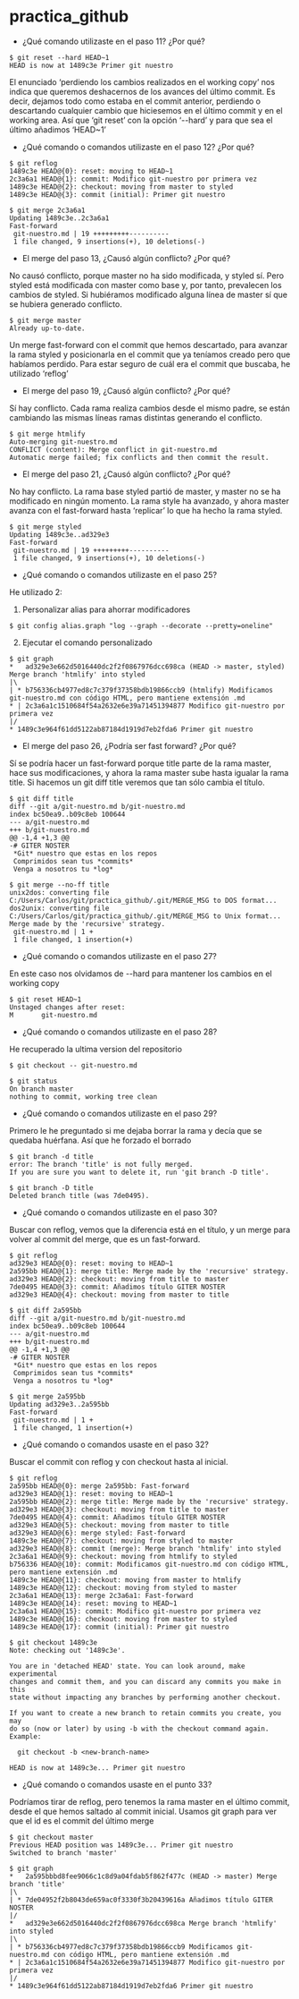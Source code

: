 # practica_github

- ¿Qué comando utilizaste en el paso 11? ¿Por qué?

```
$ git reset --hard HEAD~1
HEAD is now at 1489c3e Primer git nuestro
```

El enunciado ‘perdiendo los cambios realizados en el working copy’ nos indica que queremos deshacernos de los avances del último commit. Es decir, dejamos todo como estaba en el commit anterior, perdiendo o descartando cualquier cambio que hiciesemos en el último commit y en el working area.
Así que ‘git reset’ con la opción ‘--hard’ y para que sea el último añadimos ‘HEAD~1’

- ¿Qué comando o comandos utilizaste en el paso 12? ¿Por qué?

```
$ git reflog
1489c3e HEAD@{0}: reset: moving to HEAD~1
2c3a6a1 HEAD@{1}: commit: Modifico git-nuestro por primera vez
1489c3e HEAD@{2}: checkout: moving from master to styled
1489c3e HEAD@{3}: commit (initial): Primer git nuestro

$ git merge 2c3a6a1
Updating 1489c3e..2c3a6a1
Fast-forward
 git-nuestro.md | 19 +++++++++----------
 1 file changed, 9 insertions(+), 10 deletions(-)
```

- El merge del paso 13, ¿Causó algún conflicto? ¿Por qué?

No causó conflicto, porque master no ha sido modificada, y styled sí.
Pero styled está modificada con master como base y, por tanto, prevalecen los cambios de styled. Si hubiéramos modificado alguna línea de master sí que se hubiera generado conflicto.

```
$ git merge master
Already up-to-date.
```

Un merge fast-forward con el commit que hemos descartado, para avanzar la rama styled y posicionarla en el commit que ya teníamos creado pero que habíamos perdido.
Para estar seguro de cuál era el commit que buscaba, he utilizado ‘reflog’

- El merge del paso 19, ¿Causó algún conflicto? ¿Por qué?

Sí hay conflicto.
Cada rama realiza cambios desde el mismo padre, se están cambiando las mismas líneas ramas distintas generando el conflicto.

```
$ git merge htmlify
Auto-merging git-nuestro.md
CONFLICT (content): Merge conflict in git-nuestro.md
Automatic merge failed; fix conflicts and then commit the result.
```

- El merge del paso 21, ¿Causó algún conflicto? ¿Por qué?

No hay conflicto.
La rama base styled partió de master, y master no se ha modificado en ningún momento. La rama style ha avanzado, y ahora master avanza con el fast-forward hasta ‘replicar’ lo que ha hecho la rama styled.

```
$ git merge styled
Updating 1489c3e..ad329e3
Fast-forward
 git-nuestro.md | 19 +++++++++----------
 1 file changed, 9 insertions(+), 10 deletions(-)
```

- ¿Qué comando o comandos utilizaste en el paso 25?

He utilizado 2:

1. Personalizar alias para ahorrar modificadores    

```
$ git config alias.graph "log --graph --decorate --pretty=oneline"
```

2. Ejecutar el comando personalizado

```
$ git graph
*   ad329e3e662d5016440dc2f2f0867976dcc698ca (HEAD -> master, styled) Merge branch 'htmlify' into styled
|\
| * b756336cb4977ed8c7c379f37358bdb19866ccb9 (htmlify) Modificamos git-nuestro.md con código HTML, pero mantiene extensión .md
* | 2c3a6a1c1510684f54a2632e6e39a71451394877 Modifico git-nuestro por primera vez
|/
* 1489c3e964f61dd5122ab87184d1919d7eb2fda6 Primer git nuestro
```

- El merge del paso 26, ¿Podría ser fast forward? ¿Por qué?

Sí se podría hacer un fast-forward porque title parte de la rama master, hace sus modificaciones, y ahora la rama master sube hasta igualar la rama title.
Si hacemos un git diff title veremos que tan sólo cambia el título.

```
$ git diff title
diff --git a/git-nuestro.md b/git-nuestro.md
index bc50ea9..b09c8eb 100644
--- a/git-nuestro.md
+++ b/git-nuestro.md
@@ -1,4 +1,3 @@
-# GITER NOSTER
 *Git* nuestro que estas en los repos
 Comprimidos sean tus *commits*
 Venga a nosotros tu *log*

$ git merge --no-ff title
unix2dos: converting file C:/Users/Carlos/git/practica_github/.git/MERGE_MSG to DOS format...
dos2unix: converting file C:/Users/Carlos/git/practica_github/.git/MERGE_MSG to Unix format...
Merge made by the 'recursive' strategy.
 git-nuestro.md | 1 +
 1 file changed, 1 insertion(+)
```

- ¿Qué comando o comandos utilizaste en el paso 27?

En este caso nos olvidamos de --hard para mantener los cambios en el working copy

```
$ git reset HEAD~1
Unstaged changes after reset:
M       git-nuestro.md
```

- ¿Qué comando o comandos utilizaste en el paso 28?

He recuperado la ultima version del repositorio

```
$ git checkout -- git-nuestro.md

$ git status
On branch master
nothing to commit, working tree clean
```

- ¿Qué comando o comandos utilizaste en el paso 29?

Primero le he preguntado si me dejaba borrar la rama y decía que se quedaba huérfana. Así que he forzado el borrado

```
$ git branch -d title
error: The branch 'title' is not fully merged.
If you are sure you want to delete it, run 'git branch -D title'.

$ git branch -D title
Deleted branch title (was 7de0495).
```

- ¿Qué comando o comandos utilizaste en el paso 30?

Buscar con reflog, vemos que la diferencia está en el título, y un merge para volver al commit del merge, que es un fast-forward.

```
$ git reflog
ad329e3 HEAD@{0}: reset: moving to HEAD~1
2a595bb HEAD@{1}: merge title: Merge made by the 'recursive' strategy.
ad329e3 HEAD@{2}: checkout: moving from title to master
7de0495 HEAD@{3}: commit: Añadimos título GITER NOSTER
ad329e3 HEAD@{4}: checkout: moving from master to title

$ git diff 2a595bb
diff --git a/git-nuestro.md b/git-nuestro.md
index bc50ea9..b09c8eb 100644
--- a/git-nuestro.md
+++ b/git-nuestro.md
@@ -1,4 +1,3 @@
-# GITER NOSTER
 *Git* nuestro que estas en los repos
 Comprimidos sean tus *commits*
 Venga a nosotros tu *log*

$ git merge 2a595bb
Updating ad329e3..2a595bb
Fast-forward
 git-nuestro.md | 1 +
 1 file changed, 1 insertion(+)
```

- ¿Qué comando o comandos usaste en el paso 32?

Buscar el commit con reflog y con checkout hasta al inicial.

```
$ git reflog
2a595bb HEAD@{0}: merge 2a595bb: Fast-forward
ad329e3 HEAD@{1}: reset: moving to HEAD~1
2a595bb HEAD@{2}: merge title: Merge made by the 'recursive' strategy.
ad329e3 HEAD@{3}: checkout: moving from title to master
7de0495 HEAD@{4}: commit: Añadimos título GITER NOSTER
ad329e3 HEAD@{5}: checkout: moving from master to title
ad329e3 HEAD@{6}: merge styled: Fast-forward
1489c3e HEAD@{7}: checkout: moving from styled to master
ad329e3 HEAD@{8}: commit (merge): Merge branch 'htmlify' into styled
2c3a6a1 HEAD@{9}: checkout: moving from htmlify to styled
b756336 HEAD@{10}: commit: Modificamos git-nuestro.md con código HTML, pero mantiene extensión .md
1489c3e HEAD@{11}: checkout: moving from master to htmlify
1489c3e HEAD@{12}: checkout: moving from styled to master
2c3a6a1 HEAD@{13}: merge 2c3a6a1: Fast-forward
1489c3e HEAD@{14}: reset: moving to HEAD~1
2c3a6a1 HEAD@{15}: commit: Modifico git-nuestro por primera vez
1489c3e HEAD@{16}: checkout: moving from master to styled
1489c3e HEAD@{17}: commit (initial): Primer git nuestro

$ git checkout 1489c3e
Note: checking out '1489c3e'.

You are in 'detached HEAD' state. You can look around, make experimental
changes and commit them, and you can discard any commits you make in this
state without impacting any branches by performing another checkout.

If you want to create a new branch to retain commits you create, you may
do so (now or later) by using -b with the checkout command again. Example:

  git checkout -b <new-branch-name>

HEAD is now at 1489c3e... Primer git nuestro
```

- ¿Qué comando o comandos usaste en el punto 33?

Podríamos tirar de reflog, pero tenemos la rama master en el último commit, desde el que hemos saltado al commit inicial.
Usamos git graph para ver que el id es el commit del último merge

```
$ git checkout master
Previous HEAD position was 1489c3e... Primer git nuestro
Switched to branch 'master'

$ git graph
*   2a595bbbd8fee9066c1c8d9a04fdab5f862f477c (HEAD -> master) Merge branch 'title'
|\
| * 7de04952f2b8043de659ac0f3330f3b20439616a Añadimos título GITER NOSTER
|/
*   ad329e3e662d5016440dc2f2f0867976dcc698ca Merge branch 'htmlify' into styled
|\
| * b756336cb4977ed8c7c379f37358bdb19866ccb9 Modificamos git-nuestro.md con código HTML, pero mantiene extensión .md
* | 2c3a6a1c1510684f54a2632e6e39a71451394877 Modifico git-nuestro por primera vez
|/
* 1489c3e964f61dd5122ab87184d1919d7eb2fda6 Primer git nuestro
```
